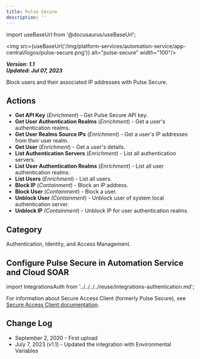 ```yaml
---
title: Pulse Secure
description: ''
---
```

import useBaseUrl from '@docusaurus/useBaseUrl';

<img src={useBaseUrl('/img/platform-services/automation-service/app-central/logos/pulse-secure.png')} alt="pulse-secure" width="100"/>

***Version: 1.1  
Updated: Jul 07, 2023***

Block users and their associated IP addresses with Pulse Secure.

## Actions

* **Get API Key** (*Enrichment*) - Get Pulse Secure API key.
* **Get User Authentication Realms** (*Enrichment*) - Get a user's authentication realms.
* **Get User Realms Source IPs** (*Enrichment*) - Get a user's IP addresses from their user realm.
* **Get User** (*Enrichment*) - Get a user's details.
* **List Authentication Servers** (*Enrichment*) - List all authentication servers.
* **List User Authentication Realms** (*Enrichment*) - List all user authentication realms.
* **List Users** (*Enrichment*) - List all users.
* **Block IP** (*Containment*) - Block an IP address.
* **Block User** (*Containment*) - Block a user.
* **Unblock User** *(Containment*) - Unblock user of system local authentication server.
* **Unblock IP** *(Containment*) - Unblock IP for user authentication realms.

## Category

Authentication, Identity, and Access Management.

## Configure Pulse Secure in Automation Service and Cloud SOAR

import IntegrationsAuth from '../../../../reuse/integrations-authentication.md';

<IntegrationsAuth/>

For information about Secure Access Client (formerly Pulse Secure), see [Secure Access Client documentation](https://help.ivanti.com/ps/help/en_US/ISAC/22.X/spg-22.X/landingpage.htm).

## Change Log

* September 2, 2020 - First upload
* July 7, 2023 (v1.1) - Updated the integration with Environmental Variables

